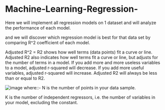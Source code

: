 # Machine-Learning-Regression-
Here we will implement all regression models on 1 dataset and will analyze the performance of each model.

and we will discover which regression model is best for that data set by comparing R^2 coefficient of each model.

Adjusted R^2 = R2 shows how well terms (data points) fit a curve or line. Adjusted R2 also indicates how well terms fit a curve or line, but adjusts for the number of terms in a model. If you add more and more useless variables to a model, adjusted r-squared will decrease. If you add more useful variables, adjusted r-squared will increase.
Adjusted R2 will always be less than or equal to R2.

![image](https://user-images.githubusercontent.com/54941875/123754096-21690b80-d8d8-11eb-953d-37c15fe42859.png)
where::-
  N is the number of points in your data sample.
  
  K is the number of independent regressors, i.e. the number of variables in your model, excluding the constant.
